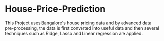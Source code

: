# House-Price-Prediction
This Project uses Bangalore's house pricing data and by advanced data pre-processing, the data is first converted into useful data and then several techniques such as Ridge, Lasso and Linear regression are applied.
